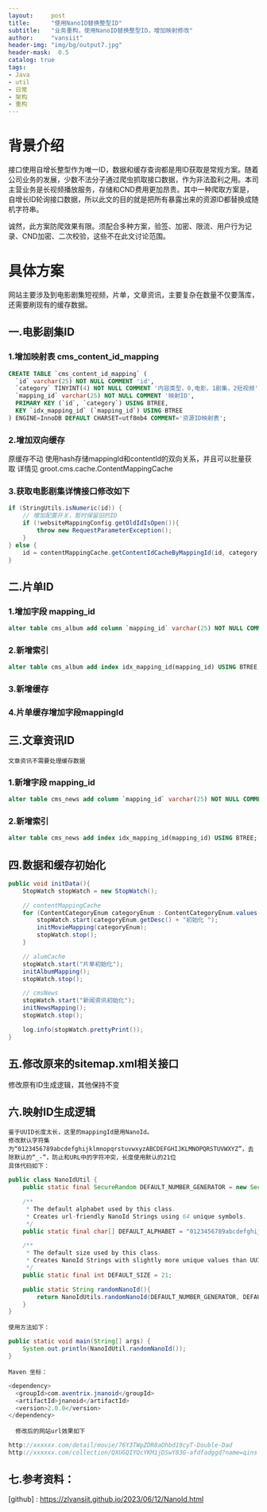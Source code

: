 ```yaml
---
layout:     post
title:      "使用NanoID替换整型ID"
subtitle:   "业务重构，使用NanoID替换整型ID，增加映射修改"
author:     "vansiit"
header-img: "img/bg/output7.jpg"
header-mask:  0.5
catalog: true
tags:
- Java
- util
- 日常
- 架构
- 重构
---
```


# 背景介绍
接口使用自增长整型作为唯一ID，数据和缓存查询都是用ID获取是常规方案。随着公司业务的发展，少数不法分子通过爬虫抓取接口数据，作为非法盈利之用。本司主营业务是长视频播放服务，存储和CND费用更加昂贵。其中一种爬取方案是，自增长ID轮询接口数据，所以此文的目的就是把所有暴露出来的资源ID都替换成随机字符串。

诚然，此方案防爬效果有限。须配合多种方案，验签、加密、限流、用户行为记录、CND加密、二次校验，这些不在此文讨论范围。


# 具体方案
网站主要涉及到电影剧集短视频，片单，文章资讯，主要复杂在数量不仅要落库，还需要刷现有的缓存数据。

## 一.电影剧集ID

### 1.增加映射表 cms_content_id_mapping

```sql
CREATE TABLE `cms_content_id_mapping` (
  `id` varchar(25) NOT NULL COMMENT 'id',
  `category` TINYINT(4) NOT NULL COMMENT '内容类型，0,电影，1剧集，2短视频',
  `mapping_id` varchar(25) NOT NULL COMMENT '映射ID',
  PRIMARY KEY (`id`, `category`) USING BTREE,
  KEY `idx_mapping_id` (`mapping_id`) USING BTREE
) ENGINE=InnoDB DEFAULT CHARSET=utf8mb4 COMMENT='资源ID映射表';
```

### 2.增加双向缓存
原缓存不动
使用hash存储mappingId和contentId的双向关系，并且可以批量获取
详情见 groot.cms.cache.ContentMappingCache

### 3.获取电影剧集详情接口修改如下
```java
if (StringUtils.isNumeric(id)) {
    // 增加配置开关，暂时保留旧的ID
    if (!websiteMappingConfig.getOldIdIsOpen()){
        throw new RequestParameterException();
    }
} else {
    id = contentMappingCache.getContentIdCacheByMappingId(id, category);
}
```

## 二.片单ID

### 1.增加字段 mapping_id

```sql
alter table cms_album add column `mapping_id` varchar(25) NOT NULL COMMENT '映射ID' after id;
```

### 2.新增索引

```sql
alter table cms_album add index idx_mapping_id(mapping_id) USING BTREE;
```

### 3.新增缓存

### 4.片单缓存增加字段mappingId


## 三.文章资讯ID
    文章资讯不需要处理缓存数据

### 1.新增字段 mapping_id

```sql
alter table cms_news add column `mapping_id` varchar(25) NOT NULL COMMENT '映射ID' after sort;
```

### 2.新增索引

```sql
alter table cms_news add index idx_mapping_id(mapping_id) USING BTREE;
```

## 四.数据和缓存初始化

```java
public void initData(){
    StopWatch stopWatch = new StopWatch();

    // contentMappingCache
    for (ContentCategoryEnum categoryEnum : ContentCategoryEnum.values()) {
        stopWatch.start(categoryEnum.getDesc() + "初始化 ");
        initMovieMapping(categoryEnum);
        stopWatch.stop();
    }

    // alumCache
    stopWatch.start("片单初始化");
    initAlbumMapping();
    stopWatch.stop();

    // cmsNews
    stopWatch.start("新闻资讯初始化");
    initNewsMapping();
    stopWatch.stop();

    log.info(stopWatch.prettyPrint());
}
```

## 五.修改原来的sitemap.xml相关接口
修改原有ID生成逻辑，其他保持不变

## 六.映射ID生成逻辑
    鉴于UUID长度太长，这里的mappingId是用NanoId。
    修改默认字符集为“0123456789abcdefghijklmnopqrstuvwxyzABCDEFGHIJKLMNOPQRSTUVWXYZ”，去除默认的“_-”，防止和URL中的字符冲突，长度使用默认的21位
    具体代码如下：

```java
public class NanoIdUtil {
    public static final SecureRandom DEFAULT_NUMBER_GENERATOR = new SecureRandom();

    /**
     * The default alphabet used by this class.
     * Creates url-friendly NanoId Strings using 64 unique symbols.
     */
    public static final char[] DEFAULT_ALPHABET = "0123456789abcdefghijklmnopqrstuvwxyzABCDEFGHIJKLMNOPQRSTUVWXYZ".toCharArray();

    /**
     * The default size used by this class.
     * Creates NanoId Strings with slightly more unique values than UUID v4.
     */
    public static final int DEFAULT_SIZE = 21;

    public static String randomNanoId(){
        return NanoIdUtils.randomNanoId(DEFAULT_NUMBER_GENERATOR, DEFAULT_ALPHABET, DEFAULT_SIZE);
    }
}
```

    使用方法如下：

```java
public static void main(String[] args) {
    System.out.println(NanoIdUtil.randomNanoId());
}
```

    Maven 坐标：
```java
<dependency>
  <groupId>com.aventrix.jnanoid</groupId>
  <artifactId>jnanoid</artifactId>
  <version>2.0.0</version>
</dependency>
```

      修改后的网站url效果如下
```java
http://xxxxxx.com/detail/movie/76Y3TWpZDR8aOhbd19cyT-Double-Dad
http://xxxxxx.com/collection/QXUGQIYQcYKM1jDSwY83G-afdfadggd?name=qins
```

## 七.参考资料：

[github] : <https://zlvansiit.github.io/2023/06/12/NanoId.html>

